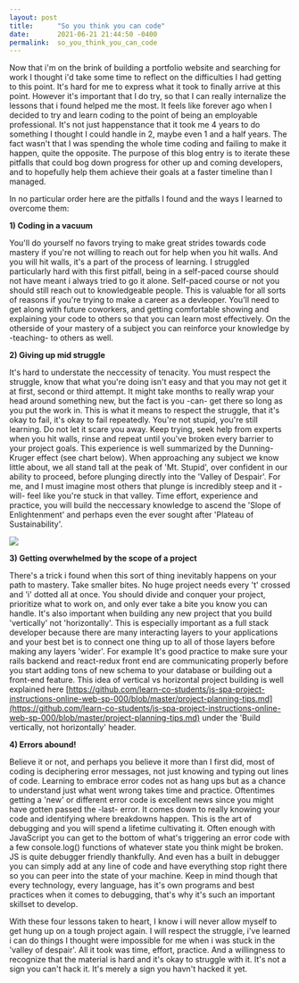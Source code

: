 ```yaml
---
layout: post
title:      "So you think you can code"
date:       2021-06-21 21:44:50 -0400
permalink:  so_you_think_you_can_code
---
```


Now that i'm on the brink of building a portfolio website and searching for work I thought i'd take some time to reflect on the difficulties I had getting to this point.  It's hard for me to express what it took to finally arrive at this point. However it's important that I do try, so that I can really internalize the lessons that i found helped me the most. It feels like forever ago when I decided to try and learn coding to the point of being an employable professional.   It's not just happenstance that it took me 4 years to do something I thought I could handle in 2, maybe even 1 and a half years.  The fact wasn't that I was spending the whole time coding and failing to make it happen, quite the opposite.  The purpose of this blog entry is to iterate these pitfalls that could bog down progress for other up and coming developers, and to hopefully help them achieve their goals at a faster timeline than I managed.  


In no particular order here are the pitfalls I found and the ways I learned to overcome them:

**1) Coding in a vacuum** 

You'll do yourself no favors trying to make great strides towards code mastery if you're not willing to reach out for help when you hit walls.  And you will hit walls, it's a part of the process of learning.  I struggled particularly hard with this first pitfall, being in a self-paced course should not have meant i always tried to go it alone.   Self-paced course or not you should still reach out to knowledgeable people.  This is valuable for all sorts of reasons if you're trying to make a career as a devleoper.  You'll need to get along with future coworkers, and getting comfortable showing and explaining your code to others so that you can learn most effectively.  On the otherside of your mastery of a subject you can reinforce your knowledge by -teaching- to others as well.

**2) Giving up mid struggle**  

It's hard to understate the neccessity of tenacity. You must respect the struggle, know that what you're doing isn't easy and that you may not get it at first, second or third attempt.  It might take months to really wrap your head around something new, but the fact is you -can- get there so long as you put the work in.  This is what it means to respect the struggle, that it's okay to fail, it's okay to fail repeatedly.  You're not stupid, you're still learning.  Do not let it scare you away.  Keep trying, seek help from experts when you hit walls, rinse and repeat until you've broken every barrier to your project goals.  This experience is well summarized by the Dunning-Kruger effect (see chart below).  When approaching any subject we know little about, we all stand tall at the peak of 'Mt. Stupid', over confident in our ability to proceed, before plunging directly into the 'Valley of Despair'. For me, and I must imagine most others that plunge is incredibly steep and it -will- feel like you're stuck in that valley.  Time effort, experience and practice, you will build the neccessary knowledge to ascend the 'Slope of Enlightenment' and perhaps even the ever sought after 'Plateau of Sustainability'.  

![](https://onlinepethealth.com/wp-content/uploads/2019/12/Dunning-Kruger.jpg)


**3) Getting overwhelmed by the scope of a project**

There's a trick i found when this sort of thing inevitably happens on your path to mastery.  Take smaller bites.  No huge project needs every 't' crossed and 'i' dotted all at once.  You should divide and conquer your project, prioritize what to work on, and only ever take a bite you know you can handle.  It's also important when building any new project that you build 'vertically' not 'horizontally'.  This is especially important as a full stack developer because there are many interacting layers to your applications and your best bet is to connect one thing up to all of those layers before making any layers 'wider'.  For example It's good practice to make sure your rails backend and react-redux front end are communicating properly before you start adding tons of new schema to your database or building out a front-end feature.  This idea of vertical vs horizontal project building is well explained here [https://github.com/learn-co-students/js-spa-project-instructions-online-web-sp-000/blob/master/project-planning-tips.md](https://github.com/learn-co-students/js-spa-project-instructions-online-web-sp-000/blob/master/project-planning-tips.md) under the 'Build vertically, not horizontally' header.

**4) Errors abound!** 

Believe it or not, and perhaps you believe it more than I first did, most of coding is deciphering error messages, not just knowing and typing out lines of code.  Learning to embrace error codes not as hang ups but as a chance to understand just what went wrong takes time and practice. Oftentimes getting a 'new' or different error code is excellent news since you might have gotten passed the -last- error.  It comes down to really knowing your code and identifying where breakdowns happen.  This is the art of debugging and you will spend a lifetime cultivating it. Often enough with JavaScript you can get to the bottom of what's triggering an error code with a few console.log() functions of whatever state you think might be broken.  JS is quite debugger friendly thankfully.  And even has a built in debugger you can simply add at any line of code and have everything stop right there so you can peer into the state of your machine.  Keep in mind though that every technology, every language, has it's own programs and best practices when it comes to debugging, that's why it's such an important skillset to develop.

With these four lessons taken to heart, I know i will never allow myself to get hung up on a tough project again.  I will respect the struggle, i've learned i can do things I thought were impossible for me when i was stuck in the 'valley of despair'.  All it took was time, effort, practice.  And a willingness to recognize that the material is hard and it's okay to struggle with it.  It's not a sign you can't hack it.  It's merely a sign you havn't hacked it yet. 
